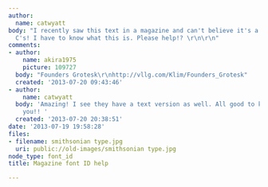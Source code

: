 ```yaml
---
author:
  name: catwyatt
body: "I recently saw this text in a magazine and can't believe it's a typeface. The
  C's! I have to know what this is. Please help!? \r\n\r\n"
comments:
- author:
    name: akira1975
    picture: 109727
  body: "Founders Grotesk\r\nhttp://vllg.com/Klim/Founders_Grotesk"
  created: '2013-07-20 09:43:46'
- author:
    name: catwyatt
  body: 'Amazing! I see they have a text version as well. All good to know. Thank
    you!! '
  created: '2013-07-20 20:38:51'
date: '2013-07-19 19:58:28'
files:
- filename: smithsonian type.jpg
  uri: public://old-images/smithsonian type.jpg
node_type: font_id
title: Magazine font ID help

---
```

